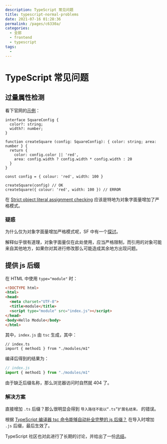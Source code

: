 ```yaml
---
description: TypeScript 常见问题
title: typescript-normal-problems
date: 2021-07-16 01:28:36
permalink: /pages/c6330a/
categories: 
  - 全部
  - frontend
  - typescript
tags: 
  - 
---
```


# TypeScript 常见问题

## 过量属性检测

看下官网的[示例](https://www.typescriptlang.org/docs/handbook/interfaces.html#excess-property-checks)：

```tsx
interface SquareConfig {
  color?: string;
  width?: number;
}

function createSquare (config: SquareConfig): { color: string; area: number } {
  return {
    color: config.color || 'red',
    area: config.width ? config.width * config.width : 20
  }
}

const config = { colour: 'red', width: 100 }

createSquare(config) // OK
createSquare({ colour: 'red', width: 100 }) // ERROR
```

在 [Strict object literal assignment checking](https://github.com/Microsoft/TypeScript/pull/3823) 应该是特地为对象字面量增加了严格模式。

### 疑惑

为什么仅为对象字面量增加严格模式呢，SF 中有一个[探讨](https://stackoverflow.com/questions/52234014/in-typescript-why-is-it-that-an-object-cannot-specify-excess-properties-on-assi?rq=1)。

解释似乎很有道理，对象字面量仅在此处使用，应当严格限制，而引用的对象可能来自其他地方，如果你对其进行修改那么可能造成其余地方出现问题。



## 提供 js 后缀

在 HTML 中使用 `type="module"` 时：

```html
<!DOCTYPE html>
<html>
<head>
  <meta charset="UTF-8">
  <title>module</title>
  <script type="module" src="index.js"></script>
</head>
<body>Hello Module</body>
</html>
```

其中，`index.js` 由 `tsc` 生成，其中：

```tsx
// index.ts
import { method1 } from "./modules/m1"
```

编译后得到的结果为：

```js
// index.js
import { method1 } from "./modules/m1"
```

由于缺乏后缀名称，那么浏览器访问时自然就 404 了。

### 解决方案

直接增加 `.ts` 后缀？那么很明显会得到 `导入路径不能以“.ts”扩展名结束。` 的错误。

根据  [TypeScript 编译器 tsc 命令能够自动补全完整的 js 后缀？](https://segmentfault.com/q/1010000038671707#) 在导入时增加 `.js` 后缀，最后生效了。

TypeScript 社区也对此进行了长期的讨论，并给出了一份[总结](https://github.com/microsoft/TypeScript/issues/16577#issuecomment-703190339)。

